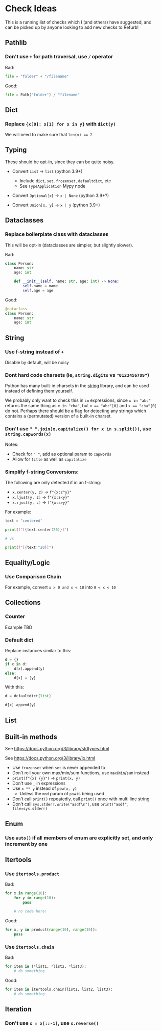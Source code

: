 # Check Ideas

This is a running list of checks which I (and others) have suggested, and can
be picked up by anyone looking to add new checks to Refurb!

## Pathlib

### Don't use `+` for path traversal, use `/` operator

Bad:

```python
file = "folder" + "/filename"
```

Good:

```python
file = Path("folder") / "filename"
```

## Dict

### Replace `{x[0]: x[1] for x in y}` with `dict(y)`

We will need to make sure that `len(x) == 2`

## Typing

These should be opt-in, since they can be quite noisy.

* Convert `List` -> `list` (python 3.9+)
  - Include `dict`, `set`, `frozenset`, `defaultdict`, etc
  - See `TypeApplication` Mypy node

* Convert `Optional[x]` -> `x | None` (python 3.9+?)

* Convert `Union[x, y]` -> `x | y` (python 3.9+)

## Dataclasses

### Replace boilerplate class with dataclasses

This will be opt-in (dataclasses are simpler, but slightly slower).

Bad:

```python
class Person:
    name: str
    age: int

    def __init__(self, name: str, age: int) -> None:
        self.name = name
        self.age = age
```

Good:

```python
@dataclass
class Person:
    name: str
    age: int
```

## String

### Use f-string instead of `+`

Disable by default, will be noisy

### Dont hard code charsets (ie, `string.digits` vs `"0123456789"`)

Python has many built-in charsets in the [string](https://docs.python.org/3/library/string.html) library, and can be used instead of defining them yourself.

We probably only want to check this in `in` expressions, since `x in "abc"` returns the same thing
as `x in "cba"`, but `x == "abc"[0]` and `x == "cba"[0]` do not. Perhaps there should be a flag for
detecting any strings which contains a (permutated) version of a built-in charset.

### Don't use `" ".join(x.capitalize() for x in s.split())`, use `string.capwords(x)`

Notes:

* Check for `" "`, add as optional param to `capwords`
* Allow for `title` as well as `capitalize`

### Simplify f-string Conversions:

The following are only detected if in an f-string:

* `x.center(y, z)` -> `f"{x:z^y}"`
* `x.ljust(y, z)` -> `f"{x:z<y}"`
* `x.rjust(y, z)` -> `f"{x:z>y}"`

For example:

```python
text = "centered"

print(f"[{text.center(20)}]")

# vs

print(f"[{text:^20}]")
```

## Equality/Logic

### Use Comparison Chain

For example, convert `x > 0 and x < 10` into `0 < x < 10`

## Collections

### Counter

Example TBD

### Default dict

Replace instances similar to this:

```python
d = {}
if x in d:
    d[x].append(y)
else:
    d[x] = [y]
```

With this:

```python
d = defaultdict(list)

d[x].append(y)
```

## List

## Built-in methods

See https://docs.python.org/3/library/stdtypes.html

See https://docs.python.org/3/library/io.html

* Use `frozenset` when `set` is never appended to
* Don't roll your own max/min/sum functions, use `max`/`min`/`sum` instead
* `print(f"{x} {y}")` -> `print(x, y)`
* Don't use `_` in expressions
* Use `x ** y` instead of `pow(x, y)`
  * Unless the `mod` param of `pow` is being used
* Don't call `print()` repeatedly, call `print()` once with multi line string
* Don't call `sys.stderr.write("asdf\n")`, use `print("asdf", file=sys.stderr)`

## Enum

### Use `auto()` if all members of enum are explicitly set, and only increment by one

## Itertools

### Use `itertools.product`

Bad:

```python
for x in range(10):
    for y in range(10):
        pass

    # no code here!
```

Good:

```python
for x, y in product(range(10), range(10)):
    pass
```

### Use `itertools.chain`

Bad:

```python
for item in (*list1, *list2, *list3):
    # do something
```

Good:

```python
for item in itertools.chain(list1, list2, list3):
    # do something
```

## Iteration

### Don't use `x = x[::-1]`, use `x.reverse()`

